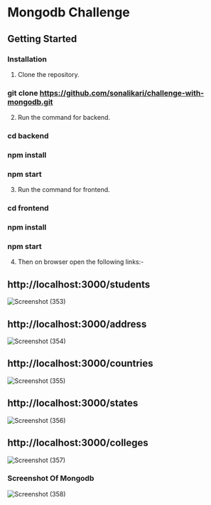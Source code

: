 # Mongodb Challenge

## Getting Started

### Installation

1. Clone the repository.
### git clone https://github.com/sonalikari/challenge-with-mongodb.git

2. Run the command for backend.
### cd backend
### npm install
### npm start

3. Run the command for frontend.
### cd frontend
### npm install
### npm start

4. Then on browser open the following links:-
   
## http://localhost:3000/students

![Screenshot (353)](https://github.com/sonalikari/challenge-with-mongodb/assets/90141326/4da3f905-eec3-4263-a305-c1453e4d5ba2)

##  http://localhost:3000/address

![Screenshot (354)](https://github.com/sonalikari/challenge-with-mongodb/assets/90141326/894232b4-1669-40b9-b25c-a199be7711ff)

## http://localhost:3000/countries

![Screenshot (355)](https://github.com/sonalikari/challenge-with-mongodb/assets/90141326/08712d86-0956-4017-a0c0-e8795a57fab7)

## http://localhost:3000/states

![Screenshot (356)](https://github.com/sonalikari/challenge-with-mongodb/assets/90141326/51d9dccd-ab4b-4286-8ac4-4d8b031f89ac)

## http://localhost:3000/colleges
   
![Screenshot (357)](https://github.com/sonalikari/challenge-with-mongodb/assets/90141326/54223b66-9a9b-42da-86ed-b5c7a38b39b7)

### Screenshot Of Mongodb

![Screenshot (358)](https://github.com/sonalikari/challenge-with-mongodb/assets/90141326/0d75a9c2-a43d-48f6-a2b8-e20ffd842877)

